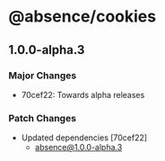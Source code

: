 # @absence/cookies

## 1.0.0-alpha.3

### Major Changes

- 70cef22: Towards alpha releases

### Patch Changes

- Updated dependencies [70cef22]
  - absence@1.0.0-alpha.3
